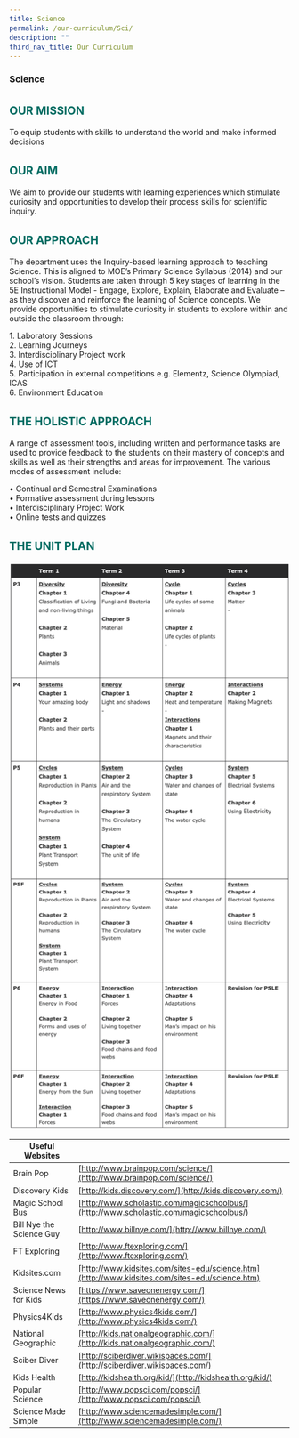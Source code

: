 ```yaml
---
title: Science
permalink: /our-curriculum/Sci/
description: ""
third_nav_title: Our Curriculum
---
```




### **Science**

<b style="color:#016C62; font-size:20px; line-height: 3;">OUR MISSION</b><br>
To equip students with skills to understand the world and make informed decisions

<b style="color:#016C62; font-size:20px; line-height: 3;">OUR AIM</b><br>
We aim to provide our students with learning experiences which stimulate curiosity and opportunities to develop their process skills for scientific inquiry.

<b style="color:#016C62; font-size:20px; line-height: 3;">OUR APPROACH</b><br>
The department uses the Inquiry-based learning approach to teaching Science. This is aligned to MOE’s Primary Science Syllabus (2014) and our school’s vision. Students are taken through 5 key stages of learning in the 5E Instructional Model - Engage, Explore, Explain, Elaborate and Evaluate – as they discover and reinforce the learning of Science concepts. We provide opportunities to stimulate curiosity in students to explore within and outside the classroom through:

1\. Laboratory Sessions <br>
2\. Learning Journeys <br>
3\. Interdisciplinary Project work <br>
4\. Use of ICT <br>
5\. Participation in external competitions e.g. Elementz, Science Olympiad, ICAS <br>
6\. Environment Education <br>

<b style="color:#016C62; font-size:20px; line-height: 3;">THE HOLISTIC APPROACH</b><br>
A range of assessment tools, including written and performance tasks are used to provide feedback to the students on their mastery of concepts and skills as well as their strengths and areas for improvement. The various modes of assessment include:

• Continual and Semestral Examinations  
• Formative assessment during lessons  
• Interdisciplinary Project Work  
• Online tests and quizzes

<b style="color:#016C62; font-size:20px; line-height: 3;">THE UNIT PLAN</b><br>
![](/images/science_unitplan.png)

| Useful Websites | |
| -------- | -------- |
| Brain Pop | [http://www.brainpop.com/science/](http://www.brainpop.com/science/) |
| Discovery Kids | [http://kids.discovery.com/](http://kids.discovery.com/) |
| Magic School Bus | [http://www.scholastic.com/magicschoolbus/](http://www.scholastic.com/magicschoolbus/) |
| Bill Nye the Science Guy | [http://www.billnye.com/](http://www.billnye.com/) |
| FT Exploring | [http://www.ftexploring.com/](http://www.ftexploring.com/) |
| Kidsites.com | [http://www.kidsites.com/sites-edu/science.htm](http://www.kidsites.com/sites-edu/science.htm) | 
| Science News for Kids | [https://www.saveonenergy.com/](https://www.saveonenergy.com/) |
| Physics4Kids | [http://www.physics4kids.com/](http://www.physics4kids.com/) | 
| National Geographic | [http://kids.nationalgeographic.com/](http://kids.nationalgeographic.com/) |
| Sciber Diver | [http://sciberdiver.wikispaces.com/](http://sciberdiver.wikispaces.com/) |
| Kids Health | [http://kidshealth.org/kid/](http://kidshealth.org/kid/) |
| Popular Science | [http://www.popsci.com/popsci/](http://www.popsci.com/popsci/) |
| Science Made Simple | [http://www.sciencemadesimple.com/](http://www.sciencemadesimple.com/) |